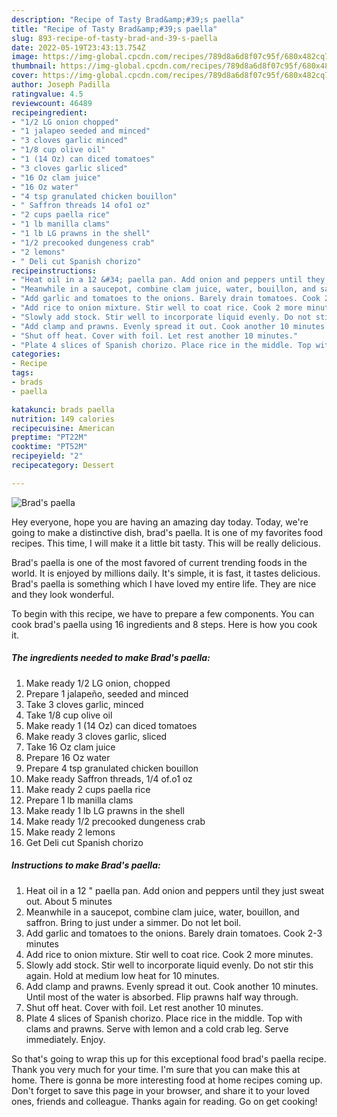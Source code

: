 ```yaml
---
description: "Recipe of Tasty Brad&amp;#39;s paella"
title: "Recipe of Tasty Brad&amp;#39;s paella"
slug: 893-recipe-of-tasty-brad-and-39-s-paella
date: 2022-05-19T23:43:13.754Z
image: https://img-global.cpcdn.com/recipes/789d8a6d8f07c95f/680x482cq70/brads-paella-recipe-main-photo.jpg
thumbnail: https://img-global.cpcdn.com/recipes/789d8a6d8f07c95f/680x482cq70/brads-paella-recipe-main-photo.jpg
cover: https://img-global.cpcdn.com/recipes/789d8a6d8f07c95f/680x482cq70/brads-paella-recipe-main-photo.jpg
author: Joseph Padilla
ratingvalue: 4.5
reviewcount: 46489
recipeingredient:
- "1/2 LG onion chopped"
- "1 jalapeo seeded and minced"
- "3 cloves garlic minced"
- "1/8 cup olive oil"
- "1 (14 Oz) can diced tomatoes"
- "3 cloves garlic sliced"
- "16 Oz clam juice"
- "16 Oz water"
- "4 tsp granulated chicken bouillon"
- " Saffron threads 14 ofo1 oz"
- "2 cups paella rice"
- "1 lb manilla clams"
- "1 lb LG prawns in the shell"
- "1/2 precooked dungeness crab"
- "2 lemons"
- " Deli cut Spanish chorizo"
recipeinstructions:
- "Heat oil in a 12 &#34; paella pan. Add onion and peppers until they just sweat out. About 5 minutes"
- "Meanwhile in a saucepot, combine clam juice, water, bouillon, and saffron. Bring to just under a simmer. Do not let boil."
- "Add garlic and tomatoes to the onions. Barely drain tomatoes. Cook 2-3 minutes"
- "Add rice to onion mixture. Stir well to coat rice. Cook 2 more minutes."
- "Slowly add stock. Stir well to incorporate liquid evenly. Do not stir this again. Hold at medium low heat for 10 minutes."
- "Add clamp and prawns. Evenly spread it out. Cook another 10 minutes. Until most of the water is absorbed. Flip prawns half way through."
- "Shut off heat. Cover with foil. Let rest another 10 minutes."
- "Plate 4 slices of Spanish chorizo. Place rice in the middle. Top with clams and prawns. Serve with lemon and a cold crab leg. Serve immediately. Enjoy."
categories:
- Recipe
tags:
- brads
- paella

katakunci: brads paella 
nutrition: 149 calories
recipecuisine: American
preptime: "PT22M"
cooktime: "PT52M"
recipeyield: "2"
recipecategory: Dessert

---
```



![Brad&#39;s paella](https://img-global.cpcdn.com/recipes/789d8a6d8f07c95f/680x482cq70/brads-paella-recipe-main-photo.jpg)

Hey everyone, hope you are having an amazing day today. Today, we're going to make a distinctive dish, brad&#39;s paella. It is one of my favorites food recipes. This time, I will make it a little bit tasty. This will be really delicious.



Brad&#39;s paella is one of the most favored of current trending foods in the world. It is enjoyed by millions daily. It's simple, it is fast, it tastes delicious. Brad&#39;s paella is something which I have loved my entire life. They are nice and they look wonderful.


To begin with this recipe, we have to prepare a few components. You can cook brad&#39;s paella using 16 ingredients and 8 steps. Here is how you cook it.

<!--inarticleads1-->

##### The ingredients needed to make Brad&#39;s paella:

1. Make ready 1/2 LG onion, chopped
1. Prepare 1 jalapeño, seeded and minced
1. Take 3 cloves garlic, minced
1. Take 1/8 cup olive oil
1. Make ready 1 (14 Oz) can diced tomatoes
1. Make ready 3 cloves garlic, sliced
1. Take 16 Oz clam juice
1. Prepare 16 Oz water
1. Prepare 4 tsp granulated chicken bouillon
1. Make ready  Saffron threads, 1/4 of.o1 oz
1. Make ready 2 cups paella rice
1. Prepare 1 lb manilla clams
1. Make ready 1 lb LG prawns in the shell
1. Make ready 1/2 precooked dungeness crab
1. Make ready 2 lemons
1. Get  Deli cut Spanish chorizo




<!--inarticleads2-->

##### Instructions to make Brad&#39;s paella:

1. Heat oil in a 12 &#34; paella pan. Add onion and peppers until they just sweat out. About 5 minutes
1. Meanwhile in a saucepot, combine clam juice, water, bouillon, and saffron. Bring to just under a simmer. Do not let boil.
1. Add garlic and tomatoes to the onions. Barely drain tomatoes. Cook 2-3 minutes
1. Add rice to onion mixture. Stir well to coat rice. Cook 2 more minutes.
1. Slowly add stock. Stir well to incorporate liquid evenly. Do not stir this again. Hold at medium low heat for 10 minutes.
1. Add clamp and prawns. Evenly spread it out. Cook another 10 minutes. Until most of the water is absorbed. Flip prawns half way through.
1. Shut off heat. Cover with foil. Let rest another 10 minutes.
1. Plate 4 slices of Spanish chorizo. Place rice in the middle. Top with clams and prawns. Serve with lemon and a cold crab leg. Serve immediately. Enjoy.




So that's going to wrap this up for this exceptional food brad&#39;s paella recipe. Thank you very much for your time. I'm sure that you can make this at home. There is gonna be more interesting food at home recipes coming up. Don't forget to save this page in your browser, and share it to your loved ones, friends and colleague. Thanks again for reading. Go on get cooking!
